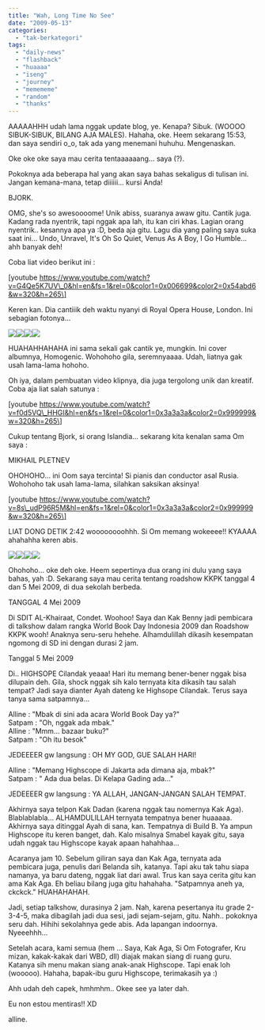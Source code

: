 ```yaml
---
title: "Wah, Long Time No See"
date: "2009-05-13"
categories: 
  - "tak-berkategori"
tags: 
  - "daily-news"
  - "flashback"
  - "huaaaa"
  - "iseng"
  - "journey"
  - "memememe"
  - "random"
  - "thanks"
---
```


AAAAAHHH udah lama nggak update blog, ye. Kenapa? Sibuk. (WOOOO SIBUK-SIBUK, BILANG AJA MALES). Hahaha, oke. Heem sekarang 15:53, dan saya sendiri o\_o, tak ada yang menemani huhuhu. Mengenaskan.  

  
Oke oke oke saya mau cerita tentaaaaaang... saya (?).  
  
  
Pokoknya ada beberapa hal yang akan saya bahas sekaligus di tulisan ini. Jangan kemana-mana, tetap diiiiii... kursi Anda!  
  
BJORK.  
  
OMG, she's so awesoooome! Unik abiss, suaranya awaw gitu. Cantik juga. Kadang rada nyentrik, tapi nggak apa lah, itu kan ciri khas. Lagian orang nyentrik.. kesannya apa ya :D, beda aja gitu. Lagu dia yang paling saya suka saat ini... Undo, Unravel, It's Oh So Quiet, Venus As A Boy, I Go Humble... ahh banyak deh!  
  
Coba liat video berikut ini :  
  
\[youtube https://www.youtube.com/watch?v=G4Qe5K7UV\_0&hl=en&fs=1&rel=0&color1=0x006699&color2=0x54abd6&w=320&h=265\]  
  
Keren kan. Dia cantiiik deh waktu nyanyi di Royal Opera House, London. Ini sebagian fotonya...  
  

[![](images/Bjork.jpg)](http://i236.photobucket.com/albums/ff59/commodore_rock89/Bjork.jpg)[![](images/251008033317_bjork-detail.jpg)](http://www.thevine.com.au/resources/imgdetail/251008033317_bjork-detail.jpg)[![](images/bjork-homogenic-300x291.jpg)![](images/bjork-homogenic-300x291.jpg)](https://deeperconvs.files.wordpress.com/2009/05/76518-bjork1.jpg)

  
  
HUAHAHHAHAHA ini sama sekali gak cantik ye, mungkin. Ini cover albumnya, Homogenic. Wohohoho gila, seremnyaaaa. Udah, liatnya gak usah lama-lama hohoho.  
  
Oh iya, dalam pembuatan video klipnya, dia juga tergolong unik dan kreatif. Coba aja liat salah satunya :  
  
\[youtube https://www.youtube.com/watch?v=f0d5VQ\_HHGI&hl=en&fs=1&rel=0&color1=0x3a3a3a&color2=0x999999&w=320&h=265\]  
  
  
Cukup tentang Bjork, si orang Islandia... sekarang kita kenalan sama Om saya :  
  
MIKHAIL PLETNEV  
  
OHOHOHO... ini Oom saya tercinta! Si pianis dan conductor asal Rusia. Wohohoho tak usah lama-lama, silahkan saksikan aksinya!  
  
\[youtube https://www.youtube.com/watch?v=8s\_udP96R5M&hl=en&fs=1&rel=0&color1=0x3a3a3a&color2=0x999999&w=320&h=265\]  
  
LIAT DONG DETIK 2:42 woooooooohhh. Si Om memang wokeeee!! KYAAAA ahahahha keren abis.  
  
  

[![](images/4501_81306352139_843737139_1700339_3727709_n.jpg)](http://photos-d.ak.fbcdn.net/hphotos-ak-snc1/hs055.snc1/4501_81306352139_843737139_1700339_3727709_n.jpg)[![](images/pletnev.jpg)](http://noto.ruz.net/pletnev.jpg)[![](images/000c36a0_medium.jpeg)](http://pixhost.ws/avaxhome/a0/36/000c36a0_medium.jpeg)[![](images/028947115724_300.jpg)](http://www.classicalarchives.com/images/coverart/6/4/e/8/028947115724_300.jpg)  

  
Ohohoho... oke deh oke. Heem sepertinya dua orang ini dulu yang saya bahas, yah :D. Sekarang saya mau cerita tentang roadshow KKPK tanggal 4 dan 5 Mei 2009, di dua sekolah berbeda.  
  
TANGGAL 4 Mei 2009  
  
Di SDIT AL-Khairaat, Condet. Woohoo! Saya dan Kak Benny jadi pembicara di talkshow dalam rangka World Book Day Indonesia 2009 dan Roadshow KKPK wooh! Anaknya seru-seru hehehe. Alhamdulillah dikasih kesempatan ngomong di SD ini dengan durasi 2 jam.  
  
Tanggal 5 Mei 2009  
  
Di.. HIGHSOPE Cilandak yeaaa! Hari itu memang bener-bener nggak bisa dilupain deh. Gila, shock nggak sih kalo ternyata kita dikasih tau salah tempat? Jadi saya dianter Ayah dateng ke Highsope Cilandak. Terus saya tanya sama satpamnya...  
  
Alline : "Mbak di sini ada acara World Book Day ya?"  
Satpam : "Oh, nggak ada mbak."  
Alline : "Mmm... bazaar buku?"  
Satpam : "Oh itu besok"  
  
JEDEEEER gw langsung : OH MY GOD, GUE SALAH HARI!  
  
Alline : "Memang Highscope di Jakarta ada dimana aja, mbak?"  
Satpam : " Ada dua belas. Di Kelapa Gading ada..."  
  
JEDEEEER gw langsung : YA ALLAH, JANGAN-JANGAN SALAH TEMPAT.  
  
Akhirnya saya telpon Kak Dadan (karena nggak tau nomernya Kak Aga). Blablablabla... ALHAMDULILLAH ternyata tempatnya bener huaaaaa. Akhirnya saya ditinggal Ayah di sana, kan. Tempatnya di Build B. Ya ampun Highscope itu keren banget, dah. Kalo misalnya Smabel kayak gitu, saya udah nggak tau Highscope kayak apaan hahahhaa...  
  
Acaranya jam 10. Sebelum giliran saya dan Kak Aga, ternyata ada pembicara juga, penulis dari Belanda sih, katanya. Tapi aku tak tahu siapa namanya, ya baru dateng, nggak liat dari awal. Trus kan saya cerita gitu kan ama Kak Aga. Eh beliau bilang juga gitu hahahaha. "Satpamnya aneh ya, ckckck." HUAHAHAHAH.  
  
Jadi, setiap talkshow, durasinya 2 jam. Nah, karena pesertanya itu grade 2-3-4-5, maka dibagilah jadi dua sesi, jadi sejam-sejam, gitu. Nahh.. pokoknya seru dah. Hihihi sekolahnya gede abis. Ada lapangan indoornya. Nyeeehhh...  
  
Setelah acara, kami semua (hem ... Saya, Kak Aga, Si Om Fotografer, Kru mizan, kakak-kakak dari WBD, dll) diajak makan siang di ruang guru. Katanya sih menu makan siang anak-anak Highscope. Tapi enak loh (wooooo). Hahaha, bapak-ibu guru Highscope, terimakasih ya :)  
  
Ahh udah deh capek, hmhmhm.. Okee see ya later dah.  
  
Eu non estou mentiras!! XD  
  
alline.
